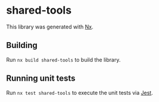 # shared-tools

This library was generated with [Nx](https://nx.dev).

## Building

Run `nx build shared-tools` to build the library.

## Running unit tests

Run `nx test shared-tools` to execute the unit tests via [Jest](https://jestjs.io).
